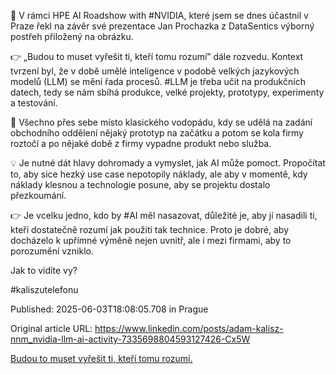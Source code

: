 🤯 V rámci HPE AI Roadshow with #NVIDIA, které jsem se dnes účastnil v Praze řekl na závěr své prezentace Jan Prochazka z DataSentics výborný postřeh přiložený na obrázku.


👉 „Budou to muset vyřešit ti, kteří tomu rozumí” dále rozvedu. Kontext tvrzení byl, že v době umělé inteligence v podobě velkých jazykových modelů (LLM) se mění řada procesů. #LLM je třeba učit na produkčních datech, tedy se nám sbíhá produkce, velké projekty, prototypy, experimenty a testování.


🌊 Všechno přes sebe místo klasického vodopádu, kdy se udělá na zadání obchodního oddělení nějaký prototyp na začátku a potom se kola firmy roztočí a po nějaké době z firmy vypadne produkt nebo služba.


💡 Je nutné dát hlavy dohromady a vymyslet, jak AI může pomoct. Propočítat to, aby sice hezký use case nepotopily náklady, ale aby v momentě, kdy náklady klesnou a technologie posune, aby se projektu dostalo přezkoumání.


👉 Je vcelku jedno, kdo by #AI měl nasazovat, důležité je, aby jí nasadili ti, kteří dostatečně rozumí jak použití tak technice. Proto je dobré, aby docházelo k upřímné výměně nejen uvnitř, ale i mezi firmami, aby to porozumění vzniklo.


Jak to vidíte vy?


#kaliszutelefonu


Published: 2025-06-03T18:08:05.708 in Prague

Original article URL: https://www.linkedin.com/posts/adam-kalisz-nnm_nvidia-llm-ai-activity-7335698804593127426-Cx5W

[Budou to muset vyřešit ti, kteří tomu rozumí.](./media/hpe-nvidia-prague-ai-roadshow.png)